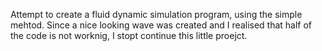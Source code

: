 Attempt to create a fluid dynamic simulation program, using the simple mehtod. Since a nice looking wave was created and I realised that half of the code is not worknig, I stopt continue this little proejct.
